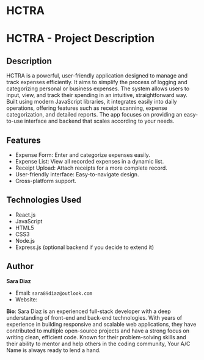 # HCTRA
# HCTRA - Project Description

## Description

HCTRA is a powerful, user-friendly application designed to manage and track expenses efficiently. It aims to simplify the process of logging and categorizing personal or business expenses. The system allows users to input, view, and track their spending in an intuitive, straightforward way. Built using modern JavaScript libraries, it integrates easily into daily operations, offering features such as receipt scanning, expense categorization, and detailed reports. The app focuses on providing an easy-to-use interface and backend that scales according to your needs.

## Features

- Expense Form: Enter and categorize expenses easily.
- Expense List: View all recorded expenses in a dynamic list.
- Receipt Upload: Attach receipts for a more complete record.
- User-friendly interface: Easy-to-navigate design.
- Cross-platform support.

## Technologies Used

- React.js
- JavaScript
- HTML5
- CSS3
- Node.js
- Express.js (optional backend if you decide to extend it)

## Author

**Sara Diaz**  
- Email: `sara89diaz@outlook.com`  
- Website: 

**Bio**: Sara Diaz is an experienced full-stack developer with a deep understanding of front-end and back-end technologies. With years of experience in building responsive and scalable web applications, they have contributed to multiple open-source projects and have a strong focus on writing clean, efficient code. Known for their problem-solving skills and their ability to mentor and help others in the coding community, Your A/C Name is always ready to lend a hand.


